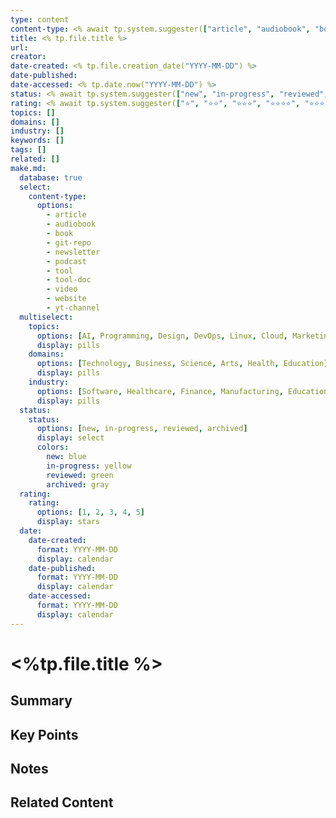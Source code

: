 ```yaml
---
type: content
content-type: <% await tp.system.suggester(["article", "audiobook", "book", "git-repo", "newsletter", "podcast", "tool", "tool-doc", "video", "website", "yt-channel"], ["article", "audiobook", "book", "git-repo", "newsletter", "podcast", "tool", "tool-doc", "video", "website", "yt-channel"]) %>
title: <% tp.file.title %>
url: 
creator: 
date-created: <% tp.file.creation_date("YYYY-MM-DD") %>
date-published: 
date-accessed: <% tp.date.now("YYYY-MM-DD") %>
status: <% await tp.system.suggester(["new", "in-progress", "reviewed", "archived"], ["new", "in-progress", "reviewed", "archived"]) %>
rating: <% await tp.system.suggester(["⭐", "⭐⭐", "⭐⭐⭐", "⭐⭐⭐⭐", "⭐⭐⭐⭐⭐"], ["1", "2", "3", "4", "5"]) %>
topics: []
domains: []
industry: []
keywords: []
tags: []
related: []
make.md:
  database: true
  select: 
    content-type:
      options:
        - article
        - audiobook
        - book
        - git-repo
        - newsletter
        - podcast
        - tool
        - tool-doc
        - video
        - website
        - yt-channel
  multiselect:
    topics:
      options: [AI, Programming, Design, DevOps, Linux, Cloud, Marketing, Finance, Productivity]
      display: pills
    domains:
      options: [Technology, Business, Science, Arts, Health, Education]
      display: pills
    industry:
      options: [Software, Healthcare, Finance, Manufacturing, Education, Entertainment]
      display: pills
  status:
    status:
      options: [new, in-progress, reviewed, archived]
      display: select
      colors:
        new: blue
        in-progress: yellow
        reviewed: green
        archived: gray
  rating:
    rating:
      options: [1, 2, 3, 4, 5]
      display: stars
  date:
    date-created:
      format: YYYY-MM-DD
      display: calendar
    date-published:
      format: YYYY-MM-DD
      display: calendar
    date-accessed:
      format: YYYY-MM-DD
      display: calendar
---
```


# <%tp.file.title %>

## Summary

## Key Points

## Notes

## Related Content